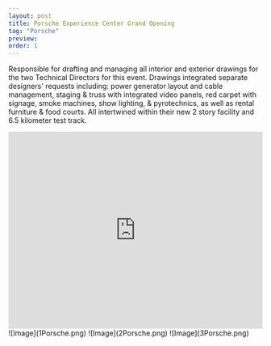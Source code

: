 ```yaml
---
layout: post
title: Porsche Experience Center Grand Opening
tag: "Porsche"
preview:
order: 1
---
```

Responsible for drafting and managing all interior and exterior drawings for the two Technical Directors for this event.  Drawings integrated separate designers' requests including: power generator layout and cable management, staging & truss with integrated video panels, red carpet with signage, smoke machines, show lighting, & pyrotechnics, as well as rental furniture & food courts. All intertwined within their new 2 story facility and 6.5 kilometer test track.

<iframe frameborder="0" scrolling="no" height="390" width="100%" src="https://xdagency.com/wp-content/uploads/2017/09/PECLA_Opening-SOCIAL-h264-1080-161220-2.mp4" allow="autoplay; encrypted-media" allowfullscreen></iframe>
![Image](1Porsche.png)
![Image](2Porsche.png)
![Image](3Porsche.png)

